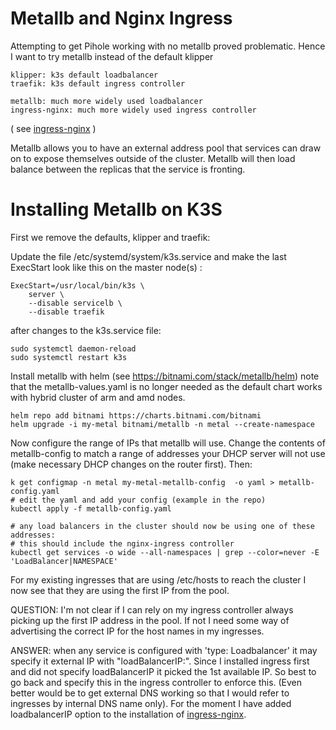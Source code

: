 # Metallb and Nginx Ingress

Attempting to get Pihole working with no metallb proved problematic.
Hence I want to try metallb instead of the default klipper
```
klipper: k3s default loadbalancer
traefik: k3s default ingress controller

metallb: much more widely used loadbalancer
ingress-nginx: much more widely used ingress controller
```
( see [ingress-nginx](../ingress-nginx/README.md) )

Metallb allows you to have an external address pool that services can draw on to
expose themselves outside of the cluster. Metallb will then load balance between
the replicas that the service is fronting.

# Installing Metallb on K3S

First we remove the defaults, klipper and traefik:

Update the file /etc/systemd/system/k3s.service and make the last ExecStart
look like this on the master node(s) :

```
ExecStart=/usr/local/bin/k3s \
    server \
    --disable servicelb \
    --disable traefik
```
after changes to the k3s.service file:
```
sudo systemctl daemon-reload
sudo systemctl restart k3s
```

Install metallb with helm
(see https://bitnami.com/stack/metallb/helm)
note that the metallb-values.yaml is no longer needed as the default chart
works with hybrid cluster of arm and amd nodes.
```
helm repo add bitnami https://charts.bitnami.com/bitnami
helm upgrade -i my-metal bitnami/metallb -n metal --create-namespace
```

Now configure the range of IPs that metallb will use. Change the contents
of metallb-config to match a range of addresses your DHCP server will not use
(make necessary DHCP changes on the router first). Then:
```
k get configmap -n metal my-metal-metallb-config  -o yaml > metallb-config.yaml
# edit the yaml and add your config (example in the repo)
kubectl apply -f metallb-config.yaml

# any load balancers in the cluster should now be using one of these addresses:
# this should include the nginx-ingress controller
kubectl get services -o wide --all-namespaces | grep --color=never -E 'LoadBalancer|NAMESPACE'
```

For my existing ingresses that are using /etc/hosts to reach the cluster I now
see that they are using the first IP from the pool.

QUESTION: I'm not clear if I can rely on my ingress controller always picking up
the first IP address in the pool. If not I need some way of advertising the
correct IP for the host names in my ingresses.

ANSWER: when any service is configured with 'type: Loadbalancer' it may specify
it external IP with "loadBalancerIP:". Since I installed ingress first and did
not specify loadBalancerIP it picked the 1st available IP. So best to go back
and specify this in the ingress controller to enforce this. (Even better would
be to get external DNS working so that I would refer to ingresses by internal DNS
name only). For the moment I have added loadbalancerIP option to the installation
of [ingress-nginx](../ingress-nginx/README.md).

